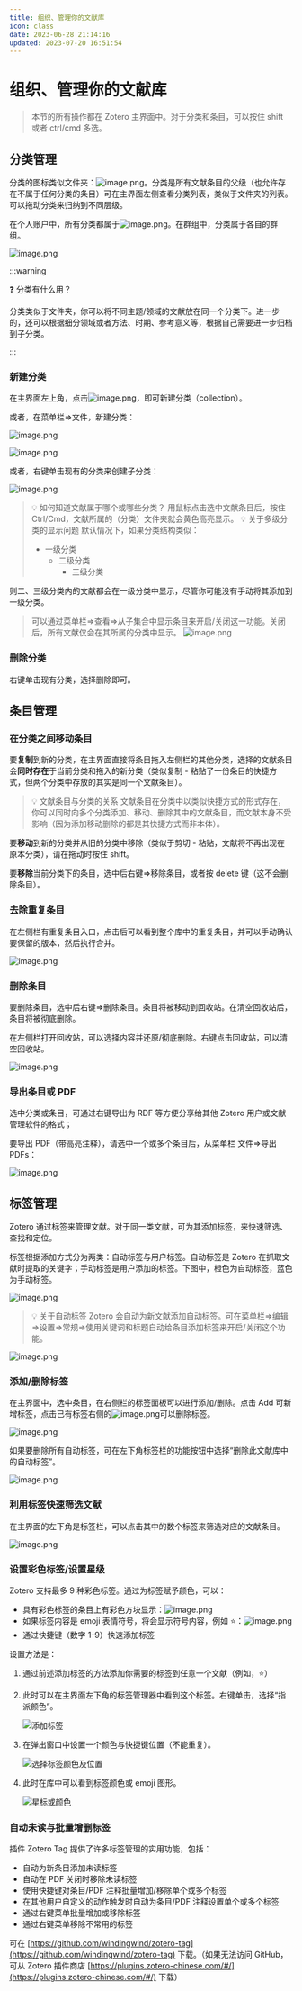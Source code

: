 ```yaml
---
title: 组织、管理你的文献库
icon: class
date: 2023-06-28 21:14:16
updated: 2023-07-20 16:51:54
---
```


# 组织、管理你的文献库

> 本节的所有操作都在 Zotero 主界面中。对于分类和条目，可以按住 shift 或者 ctrl/cmd 多选。

## 分类管理

分类的图标类似文件夹：![image.png](../assets/icon-collection.png)。分类是所有文献条目的父级（也允许存在不属于任何分类的条目）可在主界面左侧查看分类列表，类似于文件夹的列表。可以拖动分类来归纳到不同层级。

在个人账户中，所有分类都属于![image.png](../assets/icon-我的文库.png)。在群组中，分类属于各自的群组。

![image.png](../assets/image-文库合集-1.png)

:::warning

❓ 分类有什么用？

分类类似于文件夹，你可以将不同主题/领域的文献放在同一个分类下。进一步的，还可以根据细分领域或者方法、时期、参考意义等，根据自己需要进一步归档到子分类。

:::

### 新建分类

在主界面左上角，点击![image.png](../assets/icon-新建分类.png)，即可新建分类（collection）。

或者，在菜单栏=>文件，新建分类：

![image.png](../assets/image-新建合集-菜单.png)

![image.png](../assets/image-新建合集.png)

或者，右键单击现有的分类来创建子分类：

![image.png](../assets/image-新建子合集.png)

> 💡 如何知道文献属于哪个或哪些分类？
> 用鼠标点击选中文献条目后，按住 Ctrl/Cmd，文献所属的（分类）文件夹就会黄色高亮显示。
> 💡 关于多级分类的显示问题
> 默认情况下，如果分类结构类似：
>
> - 一级分类
>   - 二级分类
>     - 三级分类

则二、三级分类内的文献都会在一级分类中显示，尽管你可能没有手动将其添加到一级分类。

> 可以通过菜单栏=>查看=>从子集合中显示条目来开启/关闭这一功能。关闭后，所有文献仅会在其所属的分类中显示。
> ![image.png](../assets/image-显示子集合中的条目.png)

### 删除分类

右键单击现有分类，选择删除即可。

## 条目管理

### 在分类之间移动条目

要**复制**到新的分类，在主界面直接将条目拖入左侧栏的其他分类，选择的文献条目会**同时存在**于当前分类和拖入的新分类（类似复制 - 粘贴了一份条目的快捷方式，但两个分类中存放的其实是同一个文献条目）。

> 💡 文献条目与分类的关系
> 文献条目在分类中以类似快捷方式的形式存在，你可以同时向多个分类添加、移动、删除其中的文献条目，而文献本身不受影响（因为添加移动删除的都是其快捷方式而非本体）。

要**移动**到新的分类并从旧的分类中移除（类似于剪切 - 粘贴，文献将不再出现在原本分类），请在拖动时按住 shift。

要**移除**当前分类下的条目，选中后右键=>移除条目，或者按 delete 键（这不会删除条目）。

### 去除重复条目

在左侧栏有重复条目入口，点击后可以看到整个库中的重复条目，并可以手动确认要保留的版本，然后执行合并。

![image.png](../assets/image-合并重复条目.png)

### 删除条目

要删除条目，选中后右键=>删除条目。条目将被移动到回收站。在清空回收站后，条目将被彻底删除。

在左侧栏打开回收站，可以选择内容并还原/彻底删除。右键点击回收站，可以清空回收站。

![image.png](../assets/image-回收站.png)

### 导出条目或 PDF

选中分类或条目，可通过右键导出为 RDF 等方便分享给其他 Zotero 用户或文献管理软件的格式；

要导出 PDF（带高亮注释），请选中一个或多个条目后，从菜单栏 文件=>导出 PDFs：

![image.png](../assets/image-menu-文件.png)

## 标签管理

Zotero 通过标签来管理文献。对于同一类文献，可为其添加标签，来快速筛选、查找和定位。

标签根据添加方式分为两类：自动标签与用户标签。自动标签是 Zotero 在抓取文献时提取的关键字；手动标签是用户添加的标签。下图中，橙色为自动标签，蓝色为手动标签。

![image.png](../assets/image-标签管理.png)

> 💡 关于自动标签
> Zotero 会自动为新文献添加自动标签。可在菜单栏=>编辑=>设置=>常规=>使用关键词和标题自动给条目添加标签来开启/关闭这个功能。

![image.png](../assets/image-使用关键词和标题自动给条目添加标签.png)

### 添加/删除标签

在主界面中，选中条目，在右侧栏的标签面板可以进行添加/删除。点击 Add 可新增标签，点击已有标签右侧的![image.png](../assets/icon-删除标签.png)可以删除标签。

![image.png](../assets/image-标签.png)

如果要删除所有自动标签，可在左下角标签栏的功能按钮中选择“删除此文献库中的自动标签”。

![image.png](../assets/image-删除自动标签.png)

### 利用标签快速筛选文献

在主界面的左下角是标签栏，可以点击其中的数个标签来筛选对应的文献条目。

![image.png](../assets/image-首页左下角标签区域.png)

### 设置彩色标签/设置星级

Zotero 支持最多 9 种彩色标签。通过为标签赋予颜色，可以：

- 具有彩色标签的条目上有彩色方块显示：![image.png](../assets/image-彩色标签.png)
- 如果标签内容是 emoji 表情符号，将会显示符号内容，例如 ⭐：![image.png](../assets/image-标签-emoji.png)
- 通过快捷键（数字 1-9）快速添加标签

设置方法是：

1. 通过前述添加标签的方法添加你需要的标签到任意一个文献（例如，⭐）
2. 此时可以在主界面左下角的标签管理器中看到这个标签。右键单击，选择“指派颜色”。

   ![添加标签](../assets/image-添加标签-添加颜色.png)

3. 在弹出窗口中设置一个颜色与快捷键位置（不能重复）。

   ![选择标签颜色及位置](../assets/image-选择标签颜色及位置.png)

4. 此时在库中可以看到标签颜色或 emoji 图形。

   ![星标或颜色](../assets/image-标签-星标或颜色.png)

### 自动未读与批量增删标签

插件 Zotero Tag 提供了许多标签管理的实用功能，包括：

- 自动为新条目添加未读标签
- 自动在 PDF 关闭时移除未读标签
- 使用快捷键对条目/PDF 注释批量增加/移除单个或多个标签
- 在其他用户自定义的动作触发时自动为条目/PDF 注释设置单个或多个标签
- 通过右键菜单批量增加或移除标签
- 通过右键菜单移除不常用的标签

可在 [https://github.com/windingwind/zotero-tag](https://github.com/windingwind/zotero-tag) 下载。（如果无法访问 GitHub，可从 Zotero 插件商店 [https://plugins.zotero-chinese.com/#/](https://plugins.zotero-chinese.com/#/) 下载）
